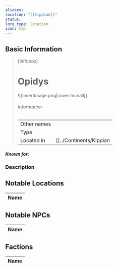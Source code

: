 ```yaml
---
aliases: 
location: "[[Kippian]]"
status: 
lore_type: location
icon: map
---
```

## Basic Information
> [!infobox]
> # Opidys
> ![[insertimage.png|cover hsmall]]
> ###### Information
> |   |  |
> | ---- | ---- |
> | Other names | |
> | Type | 
> | Located in | [[../Continents/Kippian|Kippian]]|
##### Known for:
### Description
## Notable Locations
| Name |
| ---- |

## Notable NPCs
| Name |
| ---- |

## Factions
| Name |
| ---- |
